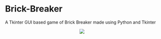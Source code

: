 # Brick-Breaker
A Tkinter GUI based game of Brick Breaker made using Python and Tkinter
<p align='center'><img src='https://github.com/brendanfernandes-projects/Brick-Breaker/assets/128330177/293ffe6b-2de2-4181-a848-efa7cd0a1192'>
</p>
